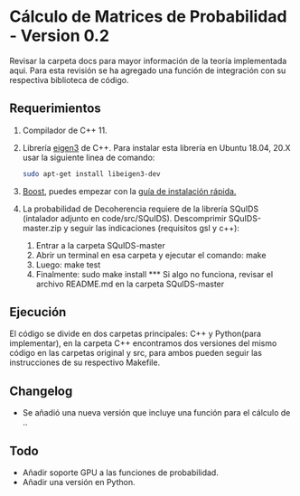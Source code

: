 #  Cálculo de Matrices de Probabilidad - Version 0.2
Revisar la carpeta docs para mayor información de la teoría implementada aqui. Para esta revisión se ha agregado una función de integración con su respectiva biblioteca de código.

## Requerimientos  
1. Compilador de C++ 11.
2. Librería [eigen3](https://eigen.tuxfamily.org/index.php?title=Main_Page) de C++. Para instalar esta librería en Ubuntu 18.04, 20.X usar la siguiente linea de comando:
    ```bash
    sudo apt-get install libeigen3-dev
    ```
3. [Boost](https://www.boost.org/), puedes empezar con la [guía de instalación rápida.](https://www.boost.org/doc/libs/1_79_0/more/getting_started/unix-variants.html)

4. La probabilidad de Decoherencia requiere de la librería SQuIDS (intalador adjunto en code/src/SQuIDS). Descomprimir SQuIDS-master.zip y seguir las indicaciones (requisitos gsl y c++):
    1. Entrar a la carpeta SQuIDS-master
    2. Abrir un terminal en esa carpeta y ejecutar el comando: make
    3. Luego: make test
    4. Finalmente: sudo make install
    *** Si algo no funciona, revisar el archivo README.md en la carpeta SQuIDS-master

## Ejecución  

El código se divide en dos carpetas principales: C++ y Python(para implementar), en la carpeta C++ encontramos dos versiones del mismo código en las carpetas original y src, para ambos pueden seguir las instrucciones de su respectivo Makefile.

## Changelog
- Se añadió una nueva versión que incluye una función para el cálculo de ..

## Todo
- Añadir soporte GPU a las funciones de probabilidad.
- Añadir una versión en Python.
